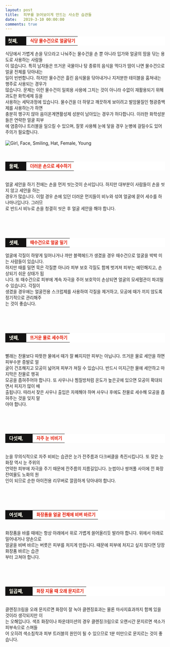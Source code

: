 ```yaml
---
layout: post
title:  피부를 늙어보이게 만드는 사소한 습관들
date:   2019-3-10 00:00:00
comments: true
---
```






<div><table width="99%" bgcolor="#ffffff" cellspacing="1" cellpadding="2"><tbody><tr><td width="50" bgcolor="#141313" style-="border-bottom:#141313 1px solid; border-left:#141313 1px solid; border-top:#141313 1px solid; &#13;&#10;border-right:#141313 1px solid"><span style="color: rgb(0, 0, 0); font-family: 맑은 고딕, dotum, verdana; font-size: 11pt;"><strong><span syle="font-size:11pt"><font color="#fffff0">첫째,</font></span></strong></span></td><td style="border-width: 0px 0px 1px; border-style: solid; border-color: rgb(255, 255, 255) rgb(255, 255, 255) rgb(20, 19, 19);"><span style="font-size: 11pt;"><font color="#000000">&nbsp;<span style="font-size: 10pt;"><font color="#e31600"><strong>식당 물수건으로 얼굴닦기</strong></font></span></font></span></td></tr></tbody></table><p><span style="font-size: 10pt;">식당에서 가볍게 손을 닦으라고 나눠주는 물수건을 손 뿐 아니라 입가와 얼굴의 땀을 닦는 용도로 사용하는 사람들<br> 이 </span><span style="font-size: 10pt;">많습니다. 특히 남자들은 뜨거운 국물이나 탕 종류의 음식을 먹다가 땀이 나면 물수건으로 얼굴 전체를 닦아내는 <br> 일이 </span><span style="font-size: 10pt;">빈번합니다. 하지만 물수건은 흘린 음식물을 닦아내거나 지저분한 테이블을 훔쳐내는 행주로 사용되는 경우가 <br> 많습니다. </span><span style="font-size: 10pt;">문제는 이런 물수건이 일회용 사용에 그치는 것이 아니라 수없이 재활용되기 위해 과도한 화학세제 등을 <br> 사용하는 세탁</span><span style="font-size: 10pt;">과정에 있습니다. 물수건을 더 하얗고 깨끗하게 보이려고 발암물질인 형광증백제를 사용하는가 하면 <br> 충분히 헹구지 않아 </span><span style="font-size: 10pt;">음이온계면활성제 성분이 남아있는 경우가 허다합니다. 이러한 화학성분들은 연략한 얼굴 피부<br> 에 염증이나 트러블을 일</span><span style="font-size: 10pt;">으킬 수 있으며, 잘못 사용해 눈에 닿을 경우 눈병에 걸릴수도 있어 주의가 필요합니다.</span><br><br><img alt="Girl, Face, Smiling, Hat, Female, Young" src="https://cdn.pixabay.com/photo/2015/05/08/00/46/girl-757400__340.jpg" srcset="https://cdn.pixabay.com/photo/2015/05/08/00/46/girl-757400__340.jpg 1x, https://cdn.pixabay.com/photo/2015/05/08/00/46/girl-757400__480.jpg 2x"><br><br><br><table width="99%" bgcolor="#ffffff" cellspacing="1" cellpadding="2"><tbody><tr><td width="50" bgcolor="#141313" style-="border-bottom:#141313 1px solid; border-left:#141313 1px solid; border-top:#141313 1px solid; &#13;&#10;border-right:#141313 1px solid"><span style="color: rgb(0, 0, 0); font-family: 맑은 고딕, dotum, verdana; font-size: 11pt;"><strong><span syle="font-size:11pt"><font color="#fffff0">&nbsp;둘째,</font></span></strong></span></td><td style="border-width: 0px 0px 1px; border-style: solid; border-color: rgb(255, 255, 255) rgb(255, 255, 255) rgb(20, 19, 19);"><span style="font-size: 11pt;"><font color="#000000">&nbsp;<span style="font-size: 10pt;"><strong><font color="#e31600">더러운 손으로 세수하기</font></strong></span> </font></span></td></tr></tbody></table><br><span style="font-size: 10pt;">얼굴 세안을 하기 전에는 손을 먼저 씻는것이 순서입니다. 하지만 대부분이 사람들이&nbsp;손을&nbsp;씻지 않고 세안을 하는 <br> 경우가 많습니다. </span><span style="font-size: 10pt;">이럴 경우 손에 있던 더러운 먼지들이 비누와 섞여 얼굴에 묻어 세수를 하나마나입니다. 그러므<br> 로 반드시 비누로 손을 청</span><span style="font-size: 10pt;">결히 씻은 후 얼굴 세안을 해야 합니다.</span><br><br><br><br><br><table width="99%" bgcolor="#ffffff" cellspacing="1" cellpadding="2"><tbody><tr><td width="50" bgcolor="#141313" style-="border-bottom:#141313 1px solid; border-left:#141313 1px solid; border-top:#141313 1px solid; &#13;&#10;border-right:#141313 1px solid"><span style="color: rgb(0, 0, 0); font-family: 맑은 고딕, dotum, verdana; font-size: 11pt;"><strong><span syle="font-size:11pt"><font color="#fffff0">&nbsp;셋째,</font></span></strong></span></td><td style="border-width: 0px 0px 1px; border-style: solid; border-color: rgb(255, 255, 255) rgb(255, 255, 255) rgb(20, 19, 19);"><span style="font-size: 11pt;"><font color="#000000">&nbsp;<span style="font-size: 10pt;"><font color="#e31600"><strong>때수건으로 얼굴 밀기</strong></font></span></font></span></td></tr></tbody></table><p></p></div><p><span style="font-size: 10pt;">얼굴에 각질이 하얗게 일어나거나 까만 블랙헤드가 생겼을 경우 때수건으로 얼굴을 박박 미는&nbsp;사람들이 있습니다. <br></span><span style="font-size: 10pt;">하지만 때를 밀면 묵은 각질뿐 아니라 피부 보호 각질도 함께 벗겨져 피부는 예민해지고, 손상되기 쉬운&nbsp;상태가 됩<br> 니다. </span><span style="font-size: 10pt;">또 때수건으로 피부에 계속 자극을 주어 보호막이 손상되면 얼굴의 모세혈관이 파괴될 수 있습니다. 각질이 <br> 생겼을 경우</span><span style="font-size: 10pt;">에는 얼굴전용 스크럽제를 사용하여 각질을 제거하고, 모공에 때가 끼지 않도록 정기적으로 관리해주<br> 는 것이 좋습니다.</span><br><br><br><br><br></p><table width="99%" bgcolor="#ffffff" cellspacing="1" cellpadding="2"><tbody><tr><td width="50" bgcolor="#141313" style-="border-bottom:#141313 1px solid; border-left:#141313 1px solid; border-top:#141313 1px solid; &#13;&#10;border-right:#141313 1px solid"><span style="color: rgb(0, 0, 0); font-family: 맑은 고딕, dotum, verdana; font-size: 11pt;"><strong><span syle="font-size:11pt"><font color="#fffff0">&nbsp;넷째,</font></span></strong></span></td><td style="border-width: 0px 0px 1px; border-style: solid; border-color: rgb(255, 255, 255) rgb(255, 255, 255) rgb(20, 19, 19);"><span style="font-size: 11pt;"><font color="#000000">&nbsp;<span style="font-size: 10pt;"><font color="#e31600"><strong>뜨거운 물로 세수하기</strong></font></span></font></span></td></tr></tbody></table><p><br><span style="font-size: 10pt;">빨래는 찬물보다 따뜻한 물에서 때가 잘 빠지지만 피부는 아닙니다. 뜨거운 물로 세안을 하면 피부수분 증발로 얼<br> 굴이 </span><span style="font-size: 10pt;">건조해지고 모공이 넓어져 피부가 쳐질 수 있습니다. 반드시 미지근한 물에 세안하고 마지막은 찬물로 헹궈 <br> 모공을 좁</span><span style="font-size: 10pt;">혀주어야 합니다. 또 사우나나 찜질방처럼 온도가 높은곳에 있으면 모공이 확대되면서 피지가 많이 배<br> 출됩니다. 따라서 </span><span style="font-size: 10pt;">잦은 사우나 출입은 자제해야 하며 사우나 후에도 찬물로 세수해 모공을 좁혀주는 것을 잊지 말<br> 아야 합니다.</span><br><br><br><br><br></p><table width="99%" bgcolor="#ffffff" cellspacing="1" cellpadding="2"><tbody><tr><td width="70" bgcolor="#141313" style-="border-bottom:#141313 1px solid; border-left:#141313 1px solid; border-top:#141313 1px solid; &#13;&#10;border-right:#141313 1px solid"><span style="color: rgb(0, 0, 0); font-family: 맑은 고딕, dotum, verdana; font-size: 11pt;"><strong><span syle="font-size:11pt"><font color="#fffff0">&nbsp;다섯째,</font></span></strong></span></td><td style="border-width: 0px 0px 1px; border-style: solid; border-color: rgb(255, 255, 255) rgb(255, 255, 255) rgb(20, 19, 19);"><span style="font-size: 11pt;"><font color="#000000">&nbsp;<span style="font-size: 10pt;"><font color="#e31600"><strong>자주 눈 비비기</strong></font></span></font></span></td></tr></tbody></table><p><br><span style="font-size: 10pt;">눈을 무의식적으로 자주 비비는 습관은 눈가 잔주름과 다크써클을 촉진시킵니다. 또 잦은 눈화장 역시 눈 주위의 <br> 연약한 </span><span style="font-size: 10pt;">피부에 자극을 주기 때문에 잔주름의 지름길입니다. 눈썹이나 쌍꺼풀 사이에 낀 화장 잔여물도 노화의 원<br> 인이 되므로 순</span><span style="font-size: 10pt;">한 아이전용 리무버로 깔끔하게 닦아내야 합니다.</span><br><br><br><br><br></p><table width="99%" bgcolor="#ffffff" cellspacing="1" cellpadding="2"><tbody><tr><td width="70" bgcolor="#141313" style-="border-bottom:#141313 1px solid; border-left:#141313 1px solid; border-top:#141313 1px solid; &#13;&#10;border-right:#141313 1px solid"><span style="color: rgb(0, 0, 0); font-family: 맑은 고딕, dotum, verdana; font-size: 11pt;"><strong><span syle="font-size:11pt"><font color="#fffff0">&nbsp;여섯째,</font></span></strong></span></td><td style="border-width: 0px 0px 1px; border-style: solid; border-color: rgb(255, 255, 255) rgb(255, 255, 255) rgb(20, 19, 19);"><span style="font-size: 11pt;"><font color="#000000">&nbsp;<span style="font-size: 10pt;"><font color="#e31600"><strong>화장품을 얼굴 전체에 비벼 바르기</strong></font></span></font></span></td></tr></tbody></table><p><br><span style="font-size: 10pt;">화장품을 바를 때에는 항상 아래에서 위로 가볍게 쓸어올리듯 발라야 합니다. 위에서 아래로 밀어내거나 양손으로 <br> 얼굴</span><span style="font-size: 10pt;">을 비벼 바르는 버릇은 피부를 처지게 만듭니다. 때문에 피부에 처지고 싶지 않다면 당장 화장품 바르는 습관<br> 부터 고쳐야 </span><span style="font-size: 10pt;">합니다.</span><br><br><br><br><br></p><table width="99%" bgcolor="#ffffff" cellspacing="1" cellpadding="2"><tbody><tr><td width="70" bgcolor="#141313" style-="border-bottom:#141313 1px solid; border-left:#141313 1px solid; border-top:#141313 1px solid; &#13;&#10;border-right:#141313 1px solid"><span style="color: rgb(0, 0, 0); font-family: 맑은 고딕, dotum, verdana; font-size: 11pt;"><strong><span syle="font-size:11pt"><font color="#fffff0">&nbsp;일곱째,</font></span></strong></span></td><td style="border-width: 0px 0px 1px; border-style: solid; border-color: rgb(255, 255, 255) rgb(255, 255, 255) rgb(20, 19, 19);"><span style="font-size: 11pt;"><font color="#000000">&nbsp;<span style="font-size: 10pt;"><font color="#e31600"><strong>화장 지울 때 오래 문지르기</strong></font></span></font></span></td></tr></tbody></table><p><br><span style="font-size: 10pt;">클렌징크림을 오래 문지르면 화장이 잘 녹아 클렌징효과는 물론 마사지효과까지 함께 있을 것이라 생각되지만 이<br> 는 오해</span><span style="font-size: 10pt;">입니다. 색조 화장이나 파운데이션의 경우 클렌징크림으로 오랜시간 문지르면 색소가 피부속으로 스며들<br> 어 오히려 색소</span><span style="font-size: 10pt;">침착과 피부 트러블의 원인이 될 수 있으므로 1분 미만으로 문지르는 것이 좋습니다.</span></p>
<p><span style="font-size: 10pt;">﻿</span><br></p>